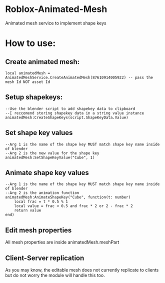 # Roblox-Animated-Mesh
Animated mesh service to implement shape keys

# How to use:
## Create animated mesh:
```luau
local animatedMesh = AnimatedMeshService.CreateAnimatedMesh(87610914005922) -- pass the mesh Id NOT asset Id
```

## Setup shapekeys:
```luau
--Use the blender script to add shapekey data to clipboard
--I reccomend storing shapekey data in a string value instance
animatedMesh:CreateShapeKeys(script.ShapeKeyData.Value)
```

## Set shape key values
```luau
--Arg 1 is the name of the shape key MUST match shape key name inside of blender
--Arg 2 is the new value for the shape key
animatedMesh:SetShapeKeyValue("Cube", 1)
```

## Animate shape key values
```luau
--Arg 1 is the name of the shape key MUST match shape key name inside of blender
--Arg 2 is the animation function
animatedMesh:AnimateShapeKey("Cube", function(t: number)
	local frac = t * 0.5 % 1
	local value = frac < 0.5 and frac * 2 or 2 - frac * 2
	return value
end)
```

## Edit mesh properties
All mesh properties are inside animatedMesh.meshPart

## Client-Server replication
As you may know, the editable mesh does not currently replicate to clients but do not worry the module will handle this too.
